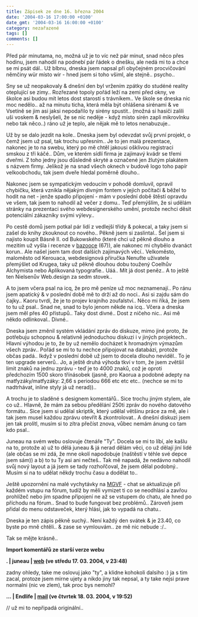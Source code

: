 ```yaml
---
title: Zápisek ze dne 16. března 2004
date: '2004-03-16 17:00:00 +0100'
date_gmt: '2004-03-16 16:00:00 +0100'
category: nezařazené
tags: []
comments: []
---
```

<p>Před pár minutama, no, možná už je to víc než pár minut, snad něco přes hodinu,  jsem nahodil na podnebí pár řádek o dnešku, ale nedá mi to a chce se mi psát dál..  Už blbnu, dneska jsem napsal při obyčejném procvičování němčiny wür místo wir - hned  jsem si toho všiml, ale stejně.. psycho..</p>
<p>Sny se už neopakovaly &amp; dnešní den byl vržením zpátky do studéné reality  oteplující se zimy.. Rozřezané topoly pořád leží na zemi před okny, ve školce asi budou  mít letos dost starostí s trávníkem.. Ve škole se dneska nic moc nedělo.. až na minutu  ticha, která měla být ohlášena sirénami &amp; ve Vsetíně se jim asi jaksi nepodařilo  ty sirény spustit.. (možná si hasiči zalili uši voskem &amp; neslyšeli, že se nic neděje -  když místo sirén zapli mikrovlnku nebo tak něco..) ráno už je teplo, ale nějak mě  to letos nenabuzuje..</p>
<p>Už by se dalo jezdit na kole.. Dneska jsem byl odevzdat svůj první projekt, o čemž  jsem už psal, tak trochu upřesním.. Je to jen malá prezentace, nakonec je to na swebu,  který po mě chtěl jakousi ošklivou registraci smskou z tři káčé.. Dům, ve kterém sídlí  firma je zajímavý kvádr se třemi dveřmi. Z toho jedny jsou důsledně skryté a označené  jen žlutým plakátem s názvem firmy. Jelikož je na snad všech oknech v budově logo  toho papír velkoobchodu, tak jsem dveře hledal poměrně dlouho..</p>
<p>Nakonec jsem se sympatickým vedoucím v pohodě domluvil, opravil chybičku, která  vznikla nějakým divným fontem v jejich počítači &amp; běžel to hodit na net - jenže  spadlo připojení - mám v poslední době štěstí opravdu ve všem, tak jsem to nahodil  až večer z domu.. Teď přemýšlím, že si udělám stránky na prezentaci svého webdesignerského  umění, protože nechci děsit potenciální zákazníky svými výlevy..</p>
<p>Po cestě domů jsem potkal pár lidí z vedlejší třídy &amp; pokecal, a taky jsem si  zašel do knihy zkouknout co nového.. Pěkně jsem si zaslintal.. Šel jsem si najisto  koupit Básně II. od Bukowského (které chci už pěkně dlouho a mezitím už vyšla i  recenze v <a href="https://bazooka.wz.cz">bazooce</a> (67)), ale nakonec mi chybělo  dvanáct korun.. Ale našel jsem tam dost dalších zajímavých věcí.. Velkoměsto, maloměsto  od Kerouaca, webdesignová příručka Nenuťte uživatele přemýšlet od Krugea,  taky už pěkně dlouhou dobu toužený  Coelhův Alchymista nebo Aplikovaná typografie.. Uáá.. Mít já dost peněz.. A to ještě  ten Nielsenův Web.design za sedm stovek..</p>
<p>A to jsem včera psal na icq, že pro mě peníze už moc neznamenají.. Po ránu jsem  apatický &amp; v poslední době mě to drží až do noci.. Asi si zajdu sám do čajky..  Kaoru tvrdí, že je to projev krajního zoufalství.. Něco mi říká, že jsem to tu už psal..  Snad ne, snad to bylo jenom někde na icq.. Včera a dneska jsem měl přes 40 přístupů..  Taky dost divné.. Dost z ničeho nic.. Asi mě někdo odlinkoval.. Divné..</p>
<p>Dneska jsem změnil systém vkládání zpráv do diskuze, mimo jiné proto, že potřebuju  schopnou &amp; relativně jednoduchou diskuzi i v jiných projektech.. Hlavní výhodou  je to, že by už nemělo docházet k hromadným výmazům všech zpráv.. Pořád se mi to tu  nechce připojovat na databázi, protože občas padá.. Ikdyž v poslední době už jsem to  docela dlouho neviděl.. To je ten upgrade serverů.. Jo, a ještě druhá výhoda tkví  v tom, že jsem zvětšil limit znaků na jednu zprávu - teď je to 4000 znaků, což je oproti  předchozím 1500 skoro třínásobek (jasně, pro Kaorua a podobné adepty na  matfyzáky/matfyzáky: 2,66 s periodou 666 etc etc etc.. (nechce se mi to nadtrhávat,  inline styly já už nerad))..</p>
<p>A trochu je to sladěné s designem  komentářů.. Sice trochu jiným stylem, ale co už.. Hlavně, že mám za sebou předělání  250ti zpráv do nového datového formátu.. Sice jsem si udělal skriptík, který udělal  většinu práce za mě, ale i tak jsem musel každou zprávu otevřít &amp; zkontrolovat..  A dnešní diskuzi jsem jen tak prolítl, musím si to zítra přečíst znova, vůbec nemám  ánung co tam kdo psal..</p>
<p>Juneau na svém webu oslovuje čtenáře &quot;Ty&quot;. Docela se mi to líbí,  ale kašlu na to, protože a) už to dělá juneau &amp; já nerad dělám věci, co už dělají  jiní lidé (ale občas se mi zdá, že mne okolí napodobuje (naštěstí v téhle své depce  jsem sám)) a b) to tu Ty asi ani nečteš.. Tak mě napadá, že nedávno nahodil svůj nový  layout a já jsem se tady rozhořčoval, že jsem dělal podobný.. Musím si na to udělat  někdy trochu času a dodělat to..</p>
<p>Ještě upozornění na malé vychytávky na <a href="https://mgvforum.wz.cz">MGVF</a> -  chat se aktualizuje při každém vstupu na fórum, tudíž by měli vymizet ti co se neodhlásí  a zavřou prohlížeč nebo jim spadne připojení ne až se vstupem do chatu, ale hned  po příchodu na fórum.. Snad to bude fungovat bez problémů.. Zároveň jsem přidal  do menu odstaveček, který hlásí, jak to vypadá na chatu..</p>
<p>Dneska je ten zápis pěkně suchý.. Není každý den svátek &amp; je 23.40, co byste po  mně chtěli.. &amp; zase se vymlouvám.. ze mě nic nebude :/..</p>
<p>Tak se mějte krásně..</p>
<div class="import-komentaru">
<p><strong>Import komentářů ze starší verze webu</strong></p>
<div class="comment">
<p style="font-weight:bold"><span class="compredmet">.</span> | <span class="comname">juneau</span> |  <a href="https://juneau.wz.cz">web</a> (ve&nbsp;středu&nbsp;17.&nbsp;03.&nbsp;2004,&nbsp;v&nbsp;23:48)</p>
<p>zadny ohledy, take me oslovuj jako &quot;ty&quot;, a klidne kohokoli dalsiho :) ja s tim zacal, protoze jsem mirne ujety a nikdo jiny tak nepsal, a ty take nejsi prave normalni (nic ve zlem), tak proc bys nemohl? </p>
</div>
<div class="comment">
<p style="font-weight:bold"><span class="compredmet">...</span> | <span class="comname">Endlife</span> |  <a href="mailto:jan.martinek@post.cz">mail</a> (ve&nbsp;čtvrtek&nbsp;18.&nbsp;03.&nbsp;2004,&nbsp;v&nbsp;19:52)</p>
<p>// už mi to nepřipadá originální.. </p>
</div>
</div>

